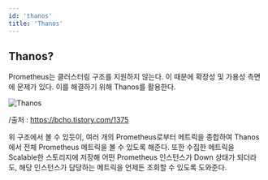 ```yaml
---
id: 'thanos'
title: 'Thanos'
---
```


## Thanos?
Prometheus는 클러스터링 구조를 지원하지 않는다. 이 때문에 확장성 및 가용성 측면에 문제가 있다. 이를 해결하기 위해 Thanos를 활용한다.

![Thanos](https://t1.daumcdn.net/cfile/tistory/997A46375E3EC46111)

/출처 : https://bcho.tistory.com/1375

위 구조에서 볼 수 있듯이, 여러 개의 Prometheus로부터 메트릭을 종합하여 Thanos에서 전체 Prometheus 메트릭을 볼 수 있도록 해준다. 또한 수집한 메트릭을 Scalable한 스토리지에 저장해 어떤 Prometheus 인스턴스가 Down 상태가 되더라도, 해당 인스턴스가 담당하는 메트릭을 언제든 조회할 수 있도록 도와준다. 